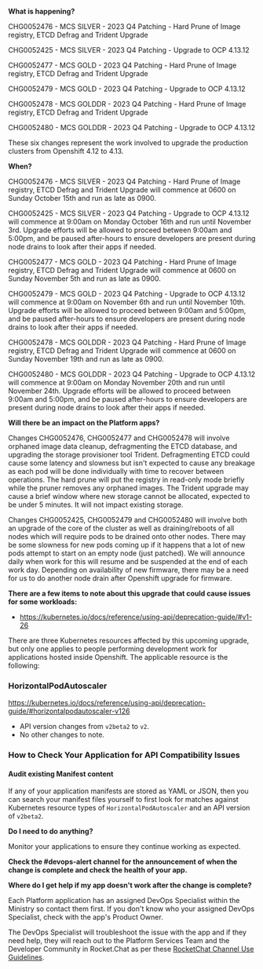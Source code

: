 **What is happening?**

CHG0052476 - MCS SILVER - 2023 Q4 Patching - Hard Prune of Image registry, ETCD Defrag and Trident Upgrade

CHG0052425 - MCS SILVER - 2023 Q4 Patching - Upgrade to OCP 4.13.12

CHG0052477 - MCS GOLD - 2023 Q4 Patching - Hard Prune of Image registry, ETCD Defrag and Trident Upgrade

CHG0052479 - MCS GOLD - 2023 Q4 Patching - Upgrade to OCP 4.13.12

CHG0052478 - MCS GOLDDR - 2023 Q4 Patching - Hard Prune of Image registry, ETCD Defrag and Trident Upgrade

CHG0052480 - MCS GOLDDR - 2023 Q4 Patching - Upgrade to OCP 4.13.12

These six changes represent the work involved to upgrade the production clusters from Openshift 4.12 to 4.13.

**When?**

CHG0052476 - MCS SILVER - 2023 Q4 Patching - Hard Prune of Image registry, ETCD Defrag and Trident Upgrade will commence at 0600 on Sunday October 15th and run as late as 0900.

CHG0052425 - MCS SILVER - 2023 Q4 Patching - Upgrade to OCP 4.13.12 will commence at 9:00am on Monday October 16th and run until November 3rd. Upgrade efforts will be allowed to proceed between 9:00am and 5:00pm, and be paused after-hours to ensure developers are present during node drains to look after their apps if needed.

CHG0052477 - MCS GOLD - 2023 Q4 Patching - Hard Prune of Image registry, ETCD Defrag and Trident Upgrade will commence at 0600 on Sunday November 5th and run as late as 0900.

CHG0052479 - MCS GOLD - 2023 Q4 Patching - Upgrade to OCP 4.13.12 will commence at 9:00am on November 6th and run until November 10th. Upgrade efforts will be allowed to proceed between 9:00am and 5:00pm, and be paused after-hours to ensure developers are present during node drains to look after their apps if needed.

CHG0052478 - MCS GOLDDR - 2023 Q4 Patching - Hard Prune of Image registry, ETCD Defrag and Trident Upgrade will commence at 0600 on Sunday November 19th and run as late as 0900.

CHG0052480 - MCS GOLDDR - 2023 Q4 Patching - Upgrade to OCP 4.13.12 will commence at 9:00am on Monday November 20th and run until November 24th. Upgrade efforts will be allowed to proceed between 9:00am and 5:00pm, and be paused after-hours to ensure developers are present during node drains to look after their apps if needed.

**Will there be an impact on the Platform apps?**

Changes CHG0052476, CHG0052477 and CHG0052478 will involve orphaned image data cleanup, defragmenting the ETCD database, and upgrading the storage provisioner tool Trident. Defragmenting ETCD could cause some latency and slowness but isn't expected to cause any breakage as each pod will be done individually with time to recover between operations. The hard prune will put the registry in read-only mode briefly while the pruner removes any orphaned images. The Trident upgrade may cause a brief window where new storage cannot be allocated, expected to be under 5 minutes. It will not impact existing storage.

 Changes CHG0052425, CHG0052479 and CHG0052480 will involve both an upgrade of the core of the cluster as well as draining/reboots of all nodes which will require pods to be drained onto other nodes. There may be some slowness for new pods coming up if it happens that a lot of new pods attempt to start on an empty node (just patched). We will announce daily when work for this will resume and be suspended at the end of each work day. Depending on availability of new firmware, there may be a need for us to do another node drain after Openshift upgrade for firmware.

**There are a few items to note about this upgrade that could cause issues for some workloads:**

- <https://kubernetes.io/docs/reference/using-api/deprecation-guide/#v1-26>

There are three Kubernetes resources affected by this upcoming upgrade, but only one applies to people performing development work for applications hosted inside Openshift. The applicable resource is the following:

### HorizontalPodAutoscaler

<https://kubernetes.io/docs/reference/using-api/deprecation-guide/#horizontalpodautoscaler-v126>

- API version changes from `v2beta2` to `v2`.
- No other changes to note.

### How to Check Your Application for API Compatibility Issues

#### Audit existing Manifest content

If any of your application manifests are stored as YAML or JSON, then you can search your manifest files yourself to first look for matches against Kubernetes resource types of  `HorizontalPodAutoscaler` and an API version of `v2beta2`.

**Do I need to do anything?**

Monitor your applications to ensure they continue working as expected.

**Check the #devops-alert channel for the announcement of when the change is complete and check the health of your app.**

**Where do I get help if my app doesn't work after the change is complete?**

Each Platform application has an assigned DevOps Specialist within the Ministry so contact them first. If you don't know who your assigned DevOps Specialist, check with the app's Product Owner.

The DevOps Specialist will troubleshoot the issue with the app and if they need help, they will reach out to the Platform Services Team and the Developer Community in Rocket.Chat as per these [RocketChat Channel Use Guidelines](
https://developer.gov.bc.ca/Getting-human-support-for-issues-not-covered-by-devops-requests).